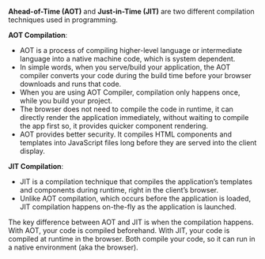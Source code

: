 **Ahead-of-Time (AOT)** and **Just-in-Time (JIT)** are two different compilation techniques used in programming.

**AOT Compilation**:
- AOT is a process of compiling higher-level language or intermediate language into a native machine code, which is system dependent.
- In simple words, when you serve/build your application, the AOT compiler converts your code during the build time before your browser downloads and runs that code.
- When you are using AOT Compiler, compilation only happens once, while you build your project.
- The browser does not need to compile the code in runtime, it can directly render the application immediately, without waiting to compile the app first so, it provides quicker component rendering.
- AOT provides better security. It compiles HTML components and templates into JavaScript files long before they are served into the client display.

**JIT Compilation**:
- JIT is a compilation technique that compiles the application’s templates and components during runtime, right in the client’s browser.
- Unlike AOT compilation, which occurs before the application is loaded, JIT compilation happens on-the-fly as the application is launched.

The key difference between AOT and JIT is when the compilation happens. With AOT, your code is compiled beforehand. With JIT, your code is compiled at runtime in the browser. Both compile your code, so it can run in a native environment (aka the browser).
